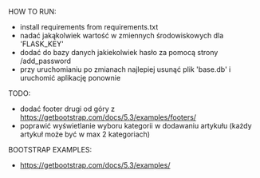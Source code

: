 HOW TO RUN:
- install requirements from requirements.txt
- nadać jakąkolwiek wartość w zmiennych środowiskowych dla 'FLASK_KEY'
- dodać do bazy danych jakiekolwiek hasło za pomocą strony /add_password
- przy uruchomianiu po zmianach najlepiej usunąć plik 'base.db' i uruchomić aplikację ponownie


TODO:
- dodać footer drugi od góry z https://getbootstrap.com/docs/5.3/examples/footers/ 
- poprawić wyświetlanie wyboru kategorii w dodawaniu artykułu (każdy artykuł może być w max 2 kategoriach)

BOOTSTRAP EXAMPLES:
- https://getbootstrap.com/docs/5.3/examples/
